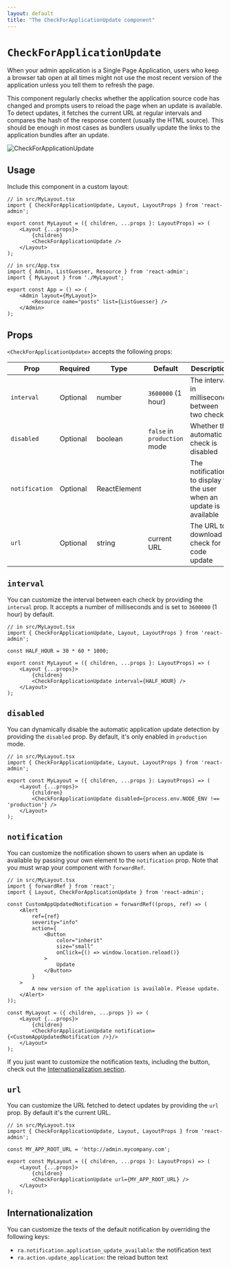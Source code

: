 ```yaml
---
layout: default
title: "The CheckForApplicationUpdate component"
---
```


# `CheckForApplicationUpdate`

When your admin application is a Single Page Application, users who keep a browser tab open at all times might not use the most recent version of the application unless you tell them to refresh the page.

This component regularly checks whether the application source code has changed and prompts users to reload the page when an update is available. To detect updates, it fetches the current URL at regular intervals and compares the hash of the response content (usually the HTML source). This should be enough in most cases as bundlers usually update the links to the application bundles after an update.

![CheckForApplicationUpdate](./img/CheckForApplicationUpdate.png)

## Usage

Include this component in a custom layout:

```tsx
// in src/MyLayout.tsx
import { CheckForApplicationUpdate, Layout, LayoutProps } from 'react-admin';

export const MyLayout = ({ children, ...props }: LayoutProps) => (
    <Layout {...props}>
        {children}
        <CheckForApplicationUpdate />
    </Layout>
);

// in src/App.tsx
import { Admin, ListGuesser, Resource } from 'react-admin';
import { MyLayout } from './MyLayout';

export const App = () => (
    <Admin layout={MyLayout}>
        <Resource name="posts" list={ListGuesser} />
    </Admin>
);
```

## Props

`<CheckForApplicationUpdate>` accepts the following props:

| Prop            | Required | Type     | Default            | Description                                                         |
| --------------- | -------- | -------- | ------------------ |-------------------------------------------------------------------- |
| `interval` | Optional | number   | `3600000` (1 hour) | The interval in milliseconds between two checks                     |
| `disabled`      | Optional | boolean  | `false` in `production` mode | Whether the automatic check is disabled                              |
| `notification`  | Optional | ReactElement |                    | The notification to display to the user when an update is available |
| `url`           | Optional | string   | current URL        | The URL to download to check for code update                        |

## `interval`

You can customize the interval between each check by providing the `interval` prop. It accepts a number of milliseconds and is set to `3600000` (1 hour) by default.

```tsx
// in src/MyLayout.tsx
import { CheckForApplicationUpdate, Layout, LayoutProps } from 'react-admin';

const HALF_HOUR = 30 * 60 * 1000;

export const MyLayout = ({ children, ...props }: LayoutProps) => (
    <Layout {...props}>
        {children}
        <CheckForApplicationUpdate interval={HALF_HOUR} />
    </Layout>
);
```

## `disabled`

You can dynamically disable the automatic application update detection by providing the `disabled` prop. By default, it's only enabled in `production` mode.

```tsx
// in src/MyLayout.tsx
import { CheckForApplicationUpdate, Layout, LayoutProps } from 'react-admin';

export const MyLayout = ({ children, ...props }: LayoutProps) => (
    <Layout {...props}>
        {children}
        <CheckForApplicationUpdate disabled={process.env.NODE_ENV !== 'production'} />
    </Layout>
);
```

## `notification`

You can customize the notification shown to users when an update is available by passing your own element to the `notification` prop.
Note that you must wrap your component with `forwardRef`.

```tsx
// in src/MyLayout.tsx
import { forwardRef } from 'react';
import { Layout, CheckForApplicationUpdate } from 'react-admin';

const CustomAppUpdatedNotification = forwardRef((props, ref) => (
    <Alert
        ref={ref}
        severity="info"
        action={
            <Button
                color="inherit"
                size="small"
                onClick={() => window.location.reload()}
            >
                Update
            </Button>
        }
    >
        A new version of the application is available. Please update.
    </Alert>
));

const MyLayout = ({ children, ...props }) => (
    <Layout {...props}>
        {children}
        <CheckForApplicationUpdate notification={<CustomAppUpdatedNotification />}/>
    </Layout>
);
```

If you just want to customize the notification texts, including the button, check out the [Internationalization section](#internationalization).

## `url`

You can customize the URL fetched to detect updates by providing the `url` prop. By default it's the current URL.

```tsx
// in src/MyLayout.tsx
import { CheckForApplicationUpdate, Layout, LayoutProps } from 'react-admin';

const MY_APP_ROOT_URL = 'http://admin.mycompany.com';

export const MyLayout = ({ children, ...props }: LayoutProps) => (
    <Layout {...props}>
        {children}
        <CheckForApplicationUpdate url={MY_APP_ROOT_URL} />
    </Layout>
);
```

## Internationalization

You can customize the texts of the default notification by overriding the following keys:

* `ra.notification.application_update_available`: the notification text
* `ra.action.update_application`: the reload button text